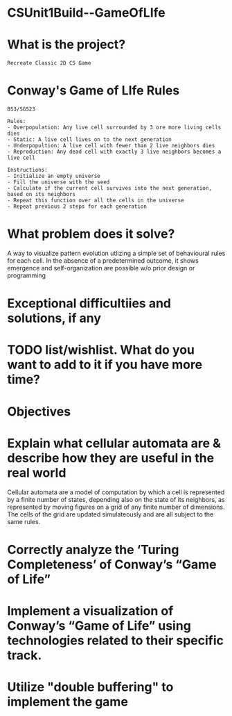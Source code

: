 # CSUnit1Build--GameOfLIfe 

# What is the project? 
    Recreate Classic 2D CS Game 

# Conway's Game of LIfe Rules
    BS3/SGS23

    Rules:
    - Overpopulation: Any live cell surrounded by 3 ore more living cells dies
    - Static: A live cell lives on to the next generation
    - Underpopultion: A live cell with fewer than 2 live neighbors dies
    - Reproduction: Any dead cell with exactly 3 live neighbors becomes a live cell

    Instructions:
    - Initialize an empty universe
    - Fill the universe with the seed 
    - Calculate if the current cell survives into the next generation, based on its neighbors
    - Repeat this function over all the cells in the universe
    - Repeat previous 2 steps for each generation     

# What problem does it solve?
   A way to visualize pattern evolution utlizing a simple set of behavioural rules for each cell. In the absence of 
   a predetermined outcome, it shows emergence and self-organization are possible w/o prior design or programming 

# Exceptional difficultiies and solutions, if any

# TODO list/wishlist. What do you want to add to it if you have more time?

# Objectives  

   # Explain what cellular automata are & describe how they are useful in the real world
   Cellular automata are a model of computation by which a cell is represented by a finite number of states, depending also on the state of its neighbors,
   as represented by moving figures on a grid of any finite number of dimensions. The cells of the grid are updated simulateously and are all subject to the same rules. 

   # Correctly analyze the ‘Turing Completeness’ of Conway’s “Game of Life”

   # Implement a visualization of Conway’s “Game of Life” using technologies related to their specific track.

   # Utilize "double buffering" to implement the game